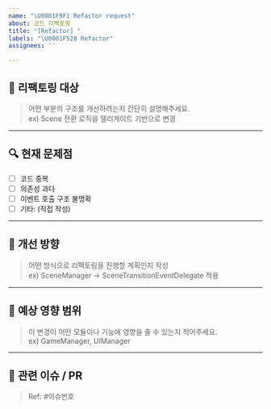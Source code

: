 ```yaml
---
name: "\U0001F9F1 Refactor request"
about: 코드 리팩토링
title: "[Refactor] "
labels: "\U0001F528 Refactor"
assignees: ''

---
```


## 🧩 리팩토링 대상
> 어떤 부분의 구조를 개선하려는지 간단히 설명해주세요.  
> ex) Scene 전환 로직을 델리게이트 기반으로 변경

---

## 🔍 현재 문제점
- [ ] 코드 중복
- [ ] 의존성 과다
- [ ] 이벤트 호출 구조 불명확
- [ ] 기타: (직접 작성)

---

## 🧠 개선 방향
> 어떤 방식으로 리팩토링을 진행할 계획인지 작성  
> ex) SceneManager → SceneTransitionEventDelegate 적용

---

## 🧪 예상 영향 범위
> 이 변경이 어떤 모듈이나 기능에 영향을 줄 수 있는지 적어주세요.  
> ex) GameManager, UIManager

---

## 🔗 관련 이슈 / PR
> Ref: #이슈번호

